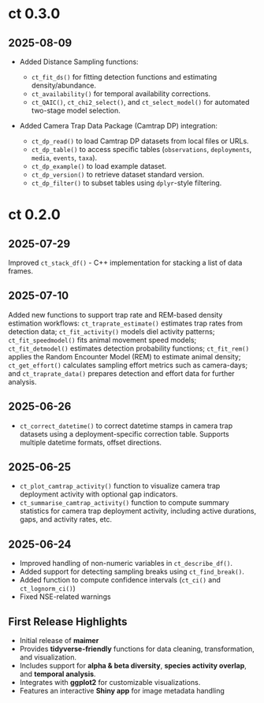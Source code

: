 # ct 0.3.0

## 2025-08-09
- Added Distance Sampling functions:
  - `ct_fit_ds()` for fitting detection functions and estimating density/abundance.
  - `ct_availability()` for temporal availability corrections.
  - `ct_QAIC()`, `ct_chi2_select()`, and `ct_select_model()` for automated two-stage model selection.

- Added Camera Trap Data Package (Camtrap DP) integration:
  - `ct_dp_read()` to load Camtrap DP datasets from local files or URLs.
  - `ct_dp_table()` to access specific tables (`observations`, `deployments`, `media`, `events`, `taxa`).
  - `ct_dp_example()` to load example dataset.
  - `ct_dp_version()` to retrieve dataset standard version.
  - `ct_dp_filter()` to subset tables using `dplyr`-style filtering.

# ct 0.2.0

## 2025-07-29
Improved `ct_stack_df()` - C++ implementation for stacking a list of data 
frames.

## 2025-07-10
Added new functions to support trap rate and REM-based density estimation workflows: 
`ct_traprate_estimate()` estimates trap rates from detection data; `ct_fit_activity()` 
models diel activity patterns; `ct_fit_speedmodel()` fits animal movement speed 
models; `ct_fit_detmodel()` estimates detection probability functions; `ct_fit_rem()` 
applies the Random Encounter Model (REM) to estimate animal density; `ct_get_effort()` 
calculates sampling effort metrics such as camera-days; and `ct_traprate_data()` 
prepares detection and effort data for further analysis.

## 2025-06-26
- `ct_correct_datetime()` to correct datetime stamps in camera trap datasets 
using a deployment-specific correction table. Supports multiple datetime formats, 
offset directions.

## 2025-06-25
- `ct_plot_camtrap_activity()` function to visualize camera trap deployment 
activity with optional gap indicators.
- `ct_summarise_camtrap_activity()` function to compute summary statistics for camera 
trap deployment activity, including active durations, gaps, and activity rates, etc.


## 2025-06-24
- Improved handling of non-numeric variables in `ct_describe_df()`.
- Added support for detecting sampling breaks using `ct_find_break()`.
- Added function to compute confidence intervals (`ct_ci()` and `ct_lognorm_ci()`)
- Fixed NSE-related warnings

## First Release Highlights
- Initial release of **maimer**
- Provides **tidyverse-friendly** functions for data cleaning, transformation, and visualization.
- Includes support for **alpha & beta diversity**, **species activity overlap**, and **temporal analysis**.
- Integrates with **ggplot2** for customizable visualizations.
- Features an interactive **Shiny app** for image metadata handling
